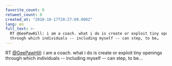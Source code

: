 ```yaml
---
favorite_count: 0
retweet_count: 0
created_at: "2018-10-17T20:27:09.000Z"
lang: en
full_text: >-
  RT @GeePawHill: i am a coach. what i do is create or exploit tiny openings
  through which individuals -- including myself -- can step, to be…
---
```


RT [@GeePawHill](https://twitter.com/GeePawHill): i am a coach. what i do is
create or exploit tiny openings through which individuals -- including myself --
can step, to be…
